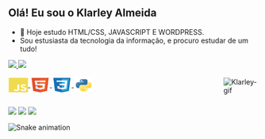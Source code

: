 ## Olá! Eu sou o Klarley Almeida

- 🔭 Hoje estudo HTML/CSS, JAVASCRIPT E WORDPRESS.
- Sou estusiasta da tecnologia da informação, e procuro estudar de um tudo!


<div>
  <a href="https://beacons.ai">
  <img height="180em" src="https://github-readme-stats.vercel.app/api?username=klarley&show_icons=true&theme=dark&include_all_commits=true&count_private=true"/>
  <img height="180em" src="https://github-readme-stats.vercel.app/api/top-langs/?username=klarley&layout=compact&langs_count=16&theme=dark"/>
</div>
  
<div style="display: inline_block"><br>
  <img align="center" alt="Klarley-Js" height="30" width="40" src="https://raw.githubusercontent.com/devicons/devicon/master/icons/javascript/javascript-plain.svg">
  <img align="center" alt="Klarley-HTML" height="30" width="40" src="https://raw.githubusercontent.com/devicons/devicon/master/icons/html5/html5-original.svg">
  <img align="center" alt="Klarley-CSS" height="30" width="40" src="https://raw.githubusercontent.com/devicons/devicon/master/icons/css3/css3-original.svg">
  <img align="center" alt="Klarley-Python" height="30" width="40" src="https://raw.githubusercontent.com/devicons/devicon/master/icons/python/python-original.svg">
  <img align="right" alt="Klarley-gif" height="70" width="70" src="https://media3.giphy.com/media/MDs5sQsX9LjscxOl8y/giphy.gif?cid=ecf05e47bfo1543mf429me1yk7yvht25nd995fg6w4qgscer&rid=giphy.gif&ct=g">
</div>
  
##
  
<div>
  <a href="https://www.youtube.com/user/klarley001/featured" target="_blank"><img src="https://img.shields.io/badge/YouTube-FF0000?style=for-the-badge&logo=youtube&logoColor=white" target="_blank"></a>
  <a href="https://www.instagram.com/klarley/" target="_blank"><img src="https://img.shields.io/badge/-Instagram-%23E4405F?style=for-the-badge&logo=instagram&logoColor=white" target="_blank"></a>
  <a href ="klarleymartins@gmail.com"><img src="https://img.shields.io/badge/Gmail-D14836?style=for-the-badge&logo=gmail&logoColor=white" target="_blank"></a>  
</div>

![Snake animation](https://github.com/klarley/klarley/blob/output/github-contribution-grid-snake.svg)
